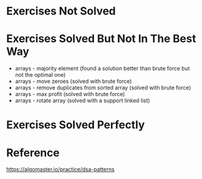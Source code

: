 # Exercises Not Solved



# Exercises Solved But Not In The Best Way
- arrays - majority element (found a solution better than brute force but not the optimal one)
- arrays - move zeroes (solved with brute force)
- arrays - remove duplicates from sorted array (solved with brute force)
- arrays - max profit (solved with brute force)
- arrays - rotate array (solved with a support linked list)

# Exercises Solved Perfectly




# Reference
https://algomaster.io/practice/dsa-patterns













